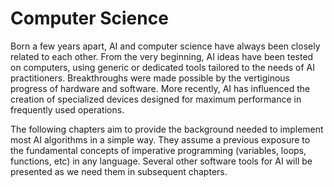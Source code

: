 # Computer Science

Born a few years apart, AI and computer science have always been closely related to each other. From the very beginning, AI ideas have been tested on computers, using generic or dedicated tools tailored to the needs of AI practitioners. Breakthroughs were made possible by the vertiginous progress of hardware and software. More recently, AI has influenced the creation of specialized devices designed for maximum performance in frequently used operations.

The following chapters aim to provide the background needed to implement most AI algorithms in a simple way. They assume a previous exposure to the fundamental concepts of imperative programming (variables, loops, functions, etc) in any language. Several other software tools for AI will be presented as we need them in subsequent chapters.

```{tableofcontents}
```
